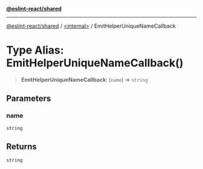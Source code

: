 [**@eslint-react/shared**](../../README.md)

***

[@eslint-react/shared](../../README.md) / [\<internal\>](../README.md) / EmitHelperUniqueNameCallback

# Type Alias: EmitHelperUniqueNameCallback()

> **EmitHelperUniqueNameCallback**: (`name`) => `string`

## Parameters

### name

`string`

## Returns

`string`
